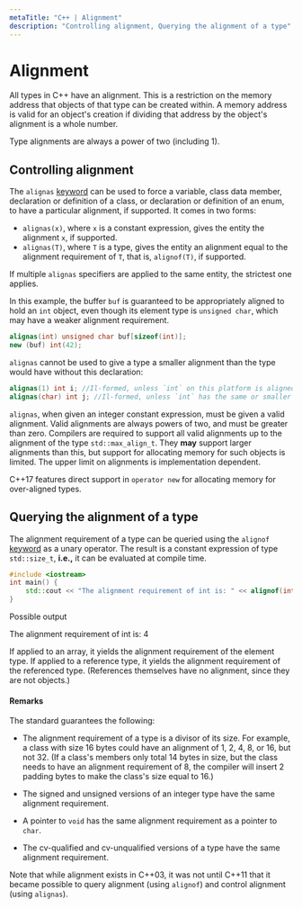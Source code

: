 ```yaml
---
metaTitle: "C++ | Alignment"
description: "Controlling alignment, Querying the alignment of a type"
---
```


# Alignment


All types in C++ have an alignment. This is a restriction on the memory address that objects of that type can be created within. A memory address is valid for an object's creation if dividing that address by the object's alignment is a whole number.

Type alignments are always a power of two (including 1).



## Controlling alignment


The `alignas` [keyword](http://stackoverflow.com/documentation/c%2b%2b/4891/keywords) can be used to force a variable, class data member, declaration or definition of a class, or declaration or definition of an enum, to have a particular alignment, if supported. It comes in two forms:

- `alignas(x)`, where `x` is a constant expression, gives the entity the alignment `x`, if supported.
- `alignas(T)`, where `T` is a type, gives the entity an alignment equal to the alignment requirement of `T`, that is, `alignof(T)`, if supported.

If multiple `alignas` specifiers are applied to the same entity, the strictest one applies.

In this example, the buffer `buf` is guaranteed to be appropriately aligned to hold an `int` object, even though its element type is `unsigned char`, which may have a weaker alignment requirement.

```cpp
alignas(int) unsigned char buf[sizeof(int)];
new (buf) int(42);

```

`alignas` cannot be used to give a type a smaller alignment than the type would have without this declaration:

```cpp
alignas(1) int i; //Il-formed, unless `int` on this platform is aligned to 1 byte.
alignas(char) int j; //Il-formed, unless `int` has the same or smaller alignment than `char`.

```

`alignas`, when given an integer constant expression, must be given a valid alignment. Valid alignments are always powers of two, and must be greater than zero. Compilers are required to support all valid alignments up to the alignment of the type `std::max_align_t`. They **may** support larger alignments than this, but support for allocating memory for such objects is limited. The upper limit on alignments is implementation dependent.

C++17 features direct support in `operator new` for allocating memory for over-aligned types.



## Querying the alignment of a type


The alignment requirement of a type can be queried using the `alignof` [keyword](http://stackoverflow.com/documentation/c%2b%2b/4891/keywords) as a unary operator. The result is a constant expression of type `std::size_t`, **i.e.,** it can be evaluated at compile time.

```cpp
#include <iostream>
int main() {
    std::cout << "The alignment requirement of int is: " << alignof(int) << '\n';
}

```

Possible output

> 
The alignment requirement of int is: 4


If applied to an array, it yields the alignment requirement of the element type. If applied to a reference type, it yields the alignment requirement of the referenced type. (References themselves have no alignment, since they are not objects.)



#### Remarks


The standard guarantees the following:

- The alignment requirement of a type is a divisor of its size. For example, a class with size 16 bytes could have an alignment of 1, 2, 4, 8, or 16, but not 32. (If a class's members only total 14 bytes in size, but the class needs to have an alignment requirement of 8, the compiler will insert 2 padding bytes to make the class's size equal to 16.)

- The signed and unsigned versions of an integer type have the same alignment requirement.
- A pointer to `void` has the same alignment requirement as a pointer to `char`.
- The cv-qualified and cv-unqualified versions of a type have the same alignment requirement.

Note that while alignment exists in C++03, it was not until C++11 that it became possible to query alignment (using `alignof`) and control alignment (using `alignas`).

